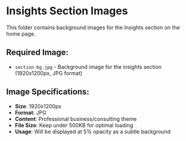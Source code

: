# Insights Section Images

This folder contains background images for the Insights section on the home page.

## Required Image:
- `section-bg.jpg` - Background image for the insights section (1920x1200px, JPG format)

## Image Specifications:
- **Size**: 1920x1200px
- **Format**: JPG
- **Content**: Professional business/consulting theme
- **File Size**: Keep under 500KB for optimal loading
- **Usage**: Will be displayed at 5% opacity as a subtle background
